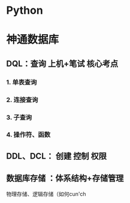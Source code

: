 # Python


# 神通数据库
## **DQL：查询** 上机+笔试 核心考点
### 1. 单表查询

### 2. 连接查询

### 3. 子查询

### 4. 操作符、函数

## **DDL、DCL：** 创建 控制 权限

## **数据库存储** ：体系结构+存储管理
物理存储、逻辑存储（如何cun'ch
